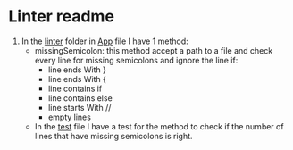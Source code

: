 # Linter readme

1. In the [linter](app/src/main/java/linter) folder in [App](app/src/main/java/linter/App.java) file I have 1 method:
    - missingSemicolon: this method accept a path to a file and check every line for missing semicolons and ignore the line if:
        - line ends With }
        - line ends With {
        - line contains if
        - line contains else
        - line starts With //
        - empty lines
    - In the [test](app/src/test/java/linter/AppTest.java) file I have a test for the method to check if the number of lines that have missing semicolons is right.
